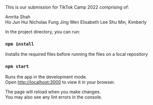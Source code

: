 This is our submission for TikTok Camp 2022 comprising of:
    
Amrita Shah  
Ho Jun Hui Nicholas
Fung Jing Wen Elisabeth
Lee Shu Min, Kimberly

In the project directory, you can run:

### `npm install`

Installs the required files before running the files on a local repository

### `npm start`

Runs the app in the development mode.\
Open [http://localhost:3000](http://localhost:3000) to view it in your browser.

The page will reload when you make changes.\
You may also see any lint errors in the console.


